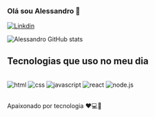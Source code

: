### Olá sou Alessandro 👋

[![Linkdin](https://img.shields.io/badge/LinkedIn-0077B5?style=for-the-badge&logo=linkedin&logoColor=white)](https://www.linkedin.com/in/alessandro-vieira02/)

![Alessandro GitHub stats](https://github-readme-stats.vercel.app/api?username=Alessandro-Vieira77&show_icons=true&theme=dark)

## Tecnologias que uso no meu dia

<div style='display: inline_block'><br/>
<img aling='center' alt='html' src='https://img.shields.io/badge/HTML5-E34F26?style=for-the-badge&logo=html5&logoColor=white' />
<img aling='center' alt='css' src='https://img.shields.io/badge/CSS3-1572B6?style=for-the-badge&logo=css3&logoColor=white' />
<img aling='center' alt='javascript' src='https://img.shields.io/badge/JavaScript-323330?style=for-the-badge&logo=javascript&logoColor=F7DF1E' />
<img aling='center' alt='react' src='https://img.shields.io/badge/React-20232A?style=for-the-badge&logo=react&logoColor=61DAFB' />
<img aling='center' alt='node.js' src='https://img.shields.io/badge/Node.js-43853D?style=for-the-badge&logo=node.js&logoColor=white' />
</div><br/>

Apaixonado por tecnologia ❤️💻🤖


